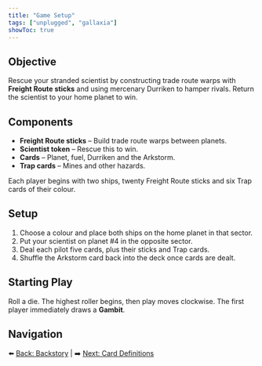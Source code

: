 ```yaml
---
title: "Game Setup"
tags: ["unplugged", "gallaxia"]
showToc: true
---
```


## Objective

Rescue your stranded scientist by constructing trade route warps with **Freight Route sticks** and using mercenary Durriken to hamper rivals. Return the scientist to your home planet to win.

## Components

- **Freight Route sticks** – Build trade route warps between planets.
- **Scientist token** – Rescue this to win.
- **Cards** – Planet, fuel, Durriken and the Arkstorm.
- **Trap cards** – Mines and other hazards.

Each player begins with two ships, twenty Freight Route sticks and six Trap cards of their colour.

## Setup

1. Choose a colour and place both ships on the home planet in that sector.
2. Put your scientist on planet #4 in the opposite sector.
3. Deal each pilot five cards, plus their sticks and Trap cards.
4. Shuffle the Arkstorm card back into the deck once cards are dealt.

## Starting Play

Roll a die. The highest roller begins, then play moves clockwise. The first player immediately draws a **Gambit**.

## Navigation

⬅️ [Back: Backstory](./backstory) | ➡️ [Next: Card Definitions](./card_definitions)
